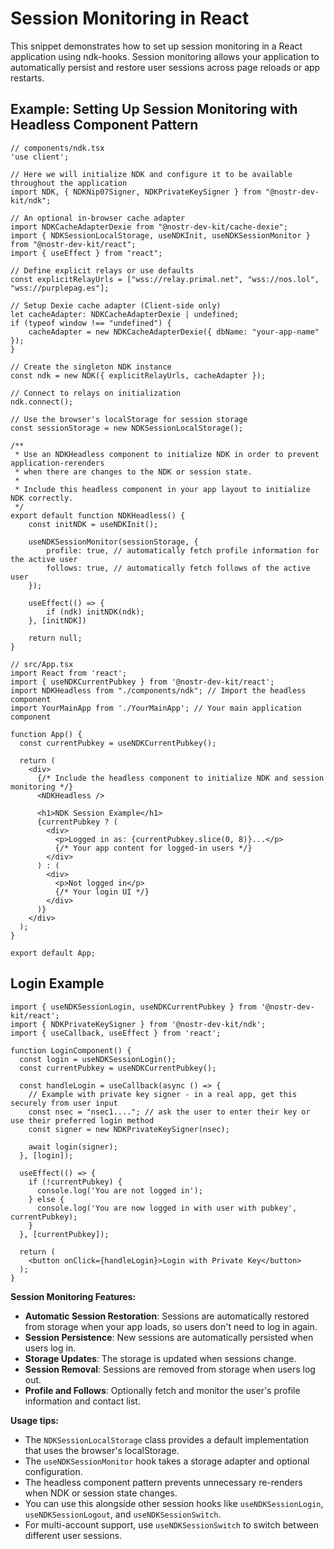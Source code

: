 # Session Monitoring in React

This snippet demonstrates how to set up session monitoring in a React application using ndk-hooks. Session monitoring allows your application to automatically persist and restore user sessions across page reloads or app restarts.

## Example: Setting Up Session Monitoring with Headless Component Pattern

```tsx
// components/ndk.tsx
'use client';

// Here we will initialize NDK and configure it to be available throughout the application
import NDK, { NDKNip07Signer, NDKPrivateKeySigner } from "@nostr-dev-kit/ndk";

// An optional in-browser cache adapter
import NDKCacheAdapterDexie from "@nostr-dev-kit/cache-dexie";
import { NDKSessionLocalStorage, useNDKInit, useNDKSessionMonitor } from "@nostr-dev-kit/react";
import { useEffect } from "react";

// Define explicit relays or use defaults
const explicitRelayUrls = ["wss://relay.primal.net", "wss://nos.lol", "wss://purplepag.es"];

// Setup Dexie cache adapter (Client-side only)
let cacheAdapter: NDKCacheAdapterDexie | undefined;
if (typeof window !== "undefined") {
    cacheAdapter = new NDKCacheAdapterDexie({ dbName: "your-app-name" });
}

// Create the singleton NDK instance
const ndk = new NDK({ explicitRelayUrls, cacheAdapter });

// Connect to relays on initialization
ndk.connect();

// Use the browser's localStorage for session storage
const sessionStorage = new NDKSessionLocalStorage();

/**
 * Use an NDKHeadless component to initialize NDK in order to prevent application-rerenders
 * when there are changes to the NDK or session state.
 * 
 * Include this headless component in your app layout to initialize NDK correctly.
 */
export default function NDKHeadless() {
    const initNDK = useNDKInit();

    useNDKSessionMonitor(sessionStorage, {
        profile: true, // automatically fetch profile information for the active user
        follows: true, // automatically fetch follows of the active user
    });

    useEffect(() => {
        if (ndk) initNDK(ndk);
    }, [initNDK])
    
    return null;
}
```

```tsx
// src/App.tsx
import React from 'react';
import { useNDKCurrentPubkey } from '@nostr-dev-kit/react';
import NDKHeadless from "./components/ndk"; // Import the headless component
import YourMainApp from './YourMainApp'; // Your main application component

function App() {
  const currentPubkey = useNDKCurrentPubkey();
  
  return (
    <div>
      {/* Include the headless component to initialize NDK and session monitoring */}
      <NDKHeadless />
      
      <h1>NDK Session Example</h1>
      {currentPubkey ? (
        <div>
          <p>Logged in as: {currentPubkey.slice(0, 8)}...</p>
          {/* Your app content for logged-in users */}
        </div>
      ) : (
        <div>
          <p>Not logged in</p>
          {/* Your login UI */}
        </div>
      )}
    </div>
  );
}

export default App;
```

## Login Example

```tsx
import { useNDKSessionLogin, useNDKCurrentPubkey } from '@nostr-dev-kit/react';
import { NDKPrivateKeySigner } from '@nostr-dev-kit/ndk';
import { useCallback, useEffect } from 'react';

function LoginComponent() {
  const login = useNDKSessionLogin();
  const currentPubkey = useNDKCurrentPubkey();
  
  const handleLogin = useCallback(async () => {
    // Example with private key signer - in a real app, get this securely from user input
    const nsec = "nsec1...."; // ask the user to enter their key or use their preferred login method
    const signer = new NDKPrivateKeySigner(nsec);
    
    await login(signer);
  }, [login]);
  
  useEffect(() => {
    if (!currentPubkey) {
      console.log('You are not logged in');
    } else {
      console.log('You are now logged in with user with pubkey', currentPubkey);
    }
  }, [currentPubkey]);
  
  return (
    <button onClick={handleLogin}>Login with Private Key</button>
  );
}
```

**Session Monitoring Features:**

- **Automatic Session Restoration**: Sessions are automatically restored from storage when your app loads, so users don't need to log in again.
- **Session Persistence**: New sessions are automatically persisted when users log in.
- **Storage Updates**: The storage is updated when sessions change.
- **Session Removal**: Sessions are removed from storage when users log out.
- **Profile and Follows**: Optionally fetch and monitor the user's profile information and contact list.

**Usage tips:**

- The `NDKSessionLocalStorage` class provides a default implementation that uses the browser's localStorage.
- The `useNDKSessionMonitor` hook takes a storage adapter and optional configuration.
- The headless component pattern prevents unnecessary re-renders when NDK or session state changes.
- You can use this alongside other session hooks like `useNDKSessionLogin`, `useNDKSessionLogout`, and `useNDKSessionSwitch`.
- For multi-account support, use `useNDKSessionSwitch` to switch between different user sessions.